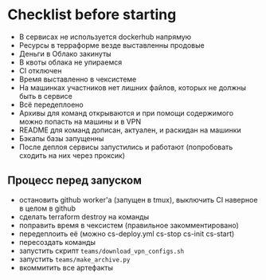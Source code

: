 # Checklist before starting

* В сервисах не используется dockerhub напрямую
* Ресурсы в терраформе везде выставленны продовые
* Деньги в Облако закинуты
* В квоты облака не упираемся
* CI отключен
* Время выставленно в чексистеме
* На машинках участников нет лишних файлов, которых не должны быть в сервисе
* Всё передеплоено
* Архивы для команд открываются и при помощи содержимого можно попасть на машины и в VPN
* README для команд дописан, актуален, и раскидан на машинки
* Бэкапы базы запущенны
* После деплоя сервисы запустились и работают (попробовать сходить на них через проксик)


## Процесс перед запуском
* остановить github worker'а (запущен в tmux), выключить CI наверное в целом в github
* сделать terraform destroy на команды
* поправить время в чексистем (правильное закомментировано)
* передеплоить её (можно cs-deploy.yml cs-stop cs-init cs-start)
* пересоздать команды
* запустить скрипт `teams/download_vpn_configs.sh`
* запустить `teams/make_archive.py`
* вкоммитить все артефакты
